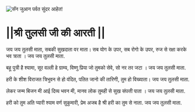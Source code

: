 ![सॅन जुआन पर्वत सुंदर आहेत!](lib/assets/images/artis/img.png "सॅन जुआन पर्वत")

# ||श्री तुलसी जी की आरती ||

जय जय तुलसी माता, सबकी सुखदाता वर माता।
सब योग के उपर, सब रोगो के उपर,
रुज से रक्षा करके भव त्राता ।
जय जय तुलसी माता.

बहू पुत्री है श्यामा, सूर वल्ली हे ग्राम्य,
विष्णु प्रिया जो तुमको सेवे, सो नर तर जटा ।
जय जय तुलसी माता.

हरी के शीश विराजत त्रिभुवन से हो वंदित,
पतित जानो की तारिणी, तुम हो विख्याता।
जय जय तुलसी माता.

लेकर जन्म बिजन मी आई दिव्य भवन मी,
मानव लोक तुमही से सुख संपत्ती पाता ।
जय जय तुलसी माता.

हरी को तुम अति प्यारी श्याम वर्ण सुकुमारी,
प्रेम अजब है श्री हरी का तुम से नाता.
जय जय तुलसी माता.